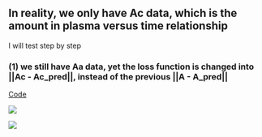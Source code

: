 ## In reality, we only have Ac data, which is the amount in plasma versus time relationship

I will test step by step

### (1) we still have Aa data, yet the loss function is changed into ||Ac - Ac_pred||, instead of the previous ||A - A_pred||

[Code](https://github.com/yingzibu/ODE/blob/main/experiment/PO/one_compartment/use_Aa_loss_Ac_only.ipynb)

![](train_Ac_only.gif)

![](M_estimate_loss_Ac_only.gif)
